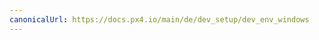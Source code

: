 ```yaml
---
canonicalUrl: https://docs.px4.io/main/de/dev_setup/dev_env_windows
---
```


<Redirect to="dev_env_windows_cygwin" />

<!-- Everything deleted below here - redirects to Windows Cygwin -->

<!--

# Windows Installation Instructions

To develop for PX4 on Windows, follow the instructions in [Windows Cygwin Toolchain](../dev_setup/dev_env_windows_cygwin.md).

:::tip
The *Cygwin toolchain* supports building for NuttX/Pixhawk and jMAVSim simulator targets.
If you want to build for [other targets](../dev_setup/dev_env.md#supported-targets), consider setting up a dual boot system with [Ubuntu Linux](http://ubuntu.com).
:::

## Next Steps

Once you have finished setting up the command-line toolchain:
- Install [VSCode](../dev_setup/vscode.md) (if you prefer using an IDE to the command line).
- Install the [QGroundControl Daily Build](https://docs.qgroundcontrol.com/en/releases/daily_builds.html)
  :::tip
  The *daily build* includes development tools that hidden in release builds.
  It may also provide access to new PX4 features that are not yet supported in release builds.

:::
- Continue to the [build instructions](../dev_setup/building_px4.md).


## Other Windows Toolchains

There are a number of other legacy/alternative solutions that may be of interest to some developers.
A comparison of the options is provided below.

:::note
The [Cygwin Toolchain](../dev_setup/dev_env_windows_cygwin.md) is the only one that is supported by the PX4 dev team.
It is regularly tested as part of our continuous integration system and is known to be better performing than the other alternatives.
:::

| | [Cygwin Toolchain](../dev_setup/dev_env_windows_cygwin.md) **(Supported)**  | [Virtual Machine Toolchain](../dev_setup/dev_env_windows_vm.md) | [WSL Toolchain](../dev_setup/dev_env_windows_wsl.md) |
|---|---|---|---|---|
| Installation | MSI installer or Script | Script | Script |
| Native binary execution | yes | no | no |
| Performance | ++ | -- | - |
| ARM Targets | ++ (quick) | + (VM USB) | + |
| Simulation jMAVSim | ++ | + | + |
| Simulation gazebo | - (not yet) | + (slow) | + (slow) |
| Support | + | ++ (Linux) | +/- |
| Comments | <ul><li>New in 2018</li><li>Slim setup</li><li>Portable</li></ul> | <ul><li>Full Linux features</li><li>CPU & RAM intensive</li><li>Disk space intensive</li></ul> | <ul><li>Simulation UI is a "hack".</li><li>Windows 10 only</li><li>Essentially a VM</li></ul> |

-->